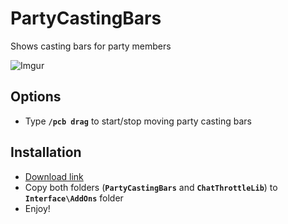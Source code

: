# PartyCastingBars
Shows casting bars for party members

![Imgur](https://i.imgur.com/DdWDgZ3.jpg)

## Options

- Type **`/pcb drag`** to start/stop moving party casting bars

## Installation

- [Download link](https://github.com/wotlk-addons/PartyCastingBars/archive/master.zip)
- Copy both folders (**`PartyCastingBars`** and **`ChatThrottleLib`**) to **`Interface\AddOns`** folder
- Enjoy!
